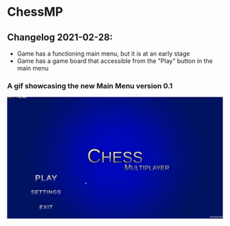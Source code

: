 # ChessMP

## Changelog 2021-02-28:
+ Game has a functioning main menu, but it is at an early stage
+ Game has a game board that accessible from the "Play" button in the main menu

### A gif showcasing the new Main Menu version 0.1
![ChessMP UI](README_attachments/chessMP_UI-0_1.gif)
